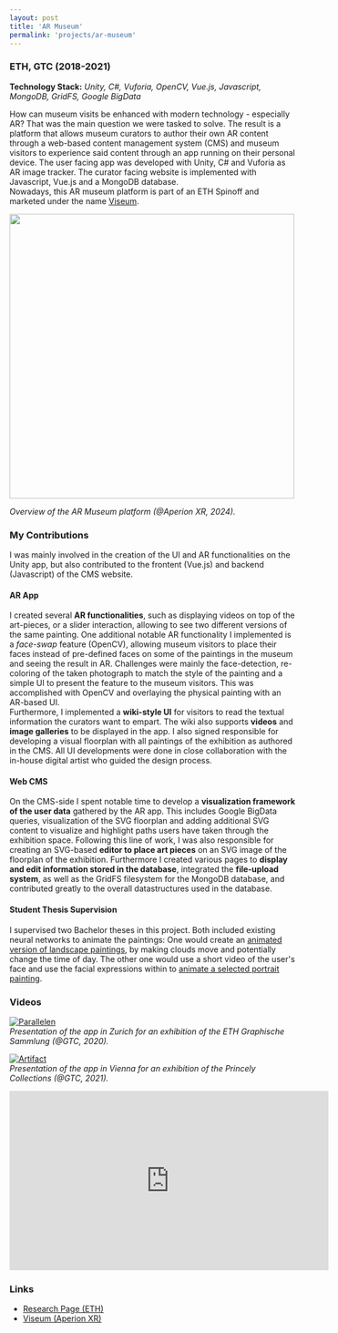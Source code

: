 ```yaml
---
layout: post
title: 'AR Museum'
permalink: 'projects/ar-museum'
---
```


### ETH, GTC (2018-2021)
**Technology Stack:** *Unity, C#, Vuforia, OpenCV, Vue.js, Javascript, MongoDB, GridFS, Google BigData*

How can museum visits be enhanced with modern technology - especially AR? That was the main question we were tasked to solve. The result is a platform that allows museum curators to author their own AR content through a web-based content management system (CMS) and museum visitors to experience said content through an app running on their personal device. The user facing app was developed with Unity, C# and Vuforia as AR image tracker. The curator facing website is implemented with Javascript, Vue.js and a MongoDB database.   
Nowadays, this AR museum platform is part of an ETH Spinoff and marketed under the name [Viseum](https://aperionxr.com).

<img src="../assets/img/cms_en.jpg" width="500">  

*Overview of the AR Museum platform (@Aperion XR, 2024).*  


### My Contributions
I was mainly involved in the creation of the UI and AR functionalities on the Unity app, but also contributed to the frontent (Vue.js) and backend (Javascript) of the CMS website.  

#### AR App
I created several **AR functionalities**, such as displaying videos on top of the art-pieces, or a slider interaction, allowing to see two different versions of the same painting. One additional notable AR functionality I implemented is a *face-swap* feature (OpenCV), allowing museum visitors to place their faces instead of pre-defined faces on some of the paintings in the museum and seeing the result in AR. Challenges were mainly the face-detection, re-coloring of the taken photograph to match the style of the painting and a simple UI to present the feature to the museum visitors. This was accomplished with OpenCV and overlaying the physical painting with an AR-based UI.  
Furthermore, I implemented a **wiki-style UI** for visitors to read the textual information the curators want to empart. The wiki also supports **videos** and **image galleries** to be displayed in the app. I also signed responsible for developing a visual floorplan with all paintings of the exhibition as authored in the CMS. 
All UI developments were done in close collaboration with the in-house digital artist who guided the design process.  

#### Web CMS
On the CMS-side I spent notable time to develop a **visualization framework of the user data** gathered by the AR app. This includes Google BigData queries, visualization of the SVG floorplan and adding additional SVG content to visualize and highlight paths users have taken through the exhibition space. Following this line of work, I was also responsible for creating an SVG-based **editor to place art pieces** on an SVG image of the floorplan of the exhibition. 
Furthermore I created various pages to **display and edit information stored in the database**, integrated the **file-upload system**, as well as the GridFS filesystem for the MongoDB database, and contributed greatly to the overall datastructures used in the database.  

#### Student Thesis Supervision
I supervised two Bachelor theses in this project. Both included existing neural networks to animate the paintings: One would create an [animated version of landscape paintings](https://gtc.inf.ethz.ch/research/student-projects/animated-paintings.html), by making clouds move and potentially change the time of day. The other one would use a short video of the user's face and use the facial expressions within to [animate a selected portrait painting](https://gtc.inf.ethz.ch/research/student-projects/facial-expression-transfer-ar.html). 

### Videos
[![Parallelen](https://img.youtube.com/vi/3NR8IrEAsyI/0.jpg)](https://www.youtube.com/watch?v=3NR8IrEAsyI)  
*Presentation of the app in Zurich for an exhibition of the ETH Graphische Sammlung (@GTC, 2020).*

[![Artifact](https://img.youtube.com/vi/sa1C9v-zqLg/0.jpg)](https://www.youtube.com/watch?v=sa1C9v-zqLg)  
*Presentation of the app in Vienna for an exhibition of the Princely Collections (@GTC, 2021).*

<iframe width="560" height="315" src="https://www.youtube.com/watch?v=3NR8IrEAsyI" frameborder="0" allow="accelerometer; autoplay; clipboard-write; encrypted-media; gyroscope; picture-in-picture" allowfullscreen></iframe>

### Links
- [Research Page (ETH)](https://gtc.inf.ethz.ch/research/augmented-and-virtual-reality-research/behind-the-art.html)
- [Viseum (Aperion XR)](https://aperionxr.com/)